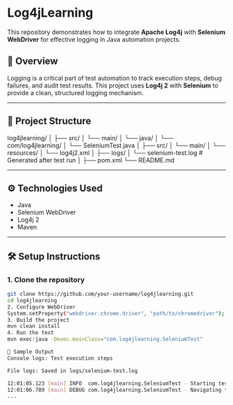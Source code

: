 # Log4jLearning

This repository demonstrates how to integrate **Apache Log4j** with **Selenium WebDriver** for effective logging in Java automation projects.

## 📌 Overview

Logging is a critical part of test automation to track execution steps, debug failures, and audit test results. This project uses **Log4j 2** with **Selenium** to provide a clean, structured logging mechanism.

---

## 📁 Project Structure

log4jlearning/
│
├── src/
│ └── main/
│ └── java/
│ └── com/log4jlearning/
│ └── SeleniumTest.java
│
├── src/
│ └── main/
│ └── resources/
│ └── log4j2.xml
│
├── logs/
│ └── selenium-test.log # Generated after test run
│
├── pom.xml
└── README.md


---

## ⚙️ Technologies Used

- Java
- Selenium WebDriver
- Log4j 2
- Maven

---

## 🛠 Setup Instructions

### 1. Clone the repository
```bash
git clone https://github.com/your-username/log4jlearning.git
cd log4jlearning
2. Configure WebDriver
System.setProperty("webdriver.chrome.driver", "path/to/chromedriver");
3. Build the project
mvn clean install
4. Run the test
mvn exec:java -Dexec.mainClass="com.log4jlearning.SeleniumTest"

🧪 Sample Output
Console logs: Test execution steps

File logs: Saved in logs/selenium-test.log

12:01:05.123 [main] INFO  com.log4jlearning.SeleniumTest - Starting test...
12:01:06.789 [main] DEBUG com.log4jlearning.SeleniumTest - Navigating to example.com
...

